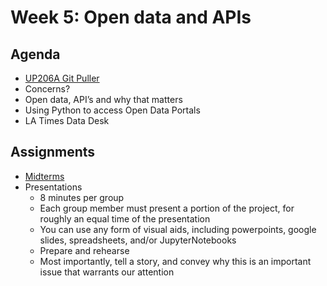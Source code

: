 # Week 5: Open data and APIs

## Agenda
- [UP206A Git Puller](https://jupyter.idre.ucla.edu/hub/user-redirect/git-pull?repo=https%3A%2F%2Fgithub.com%2Fyohman%2F21W-UP206A&urlpath=tree%2F21W-UP206A%2F&branch=master)
- Concerns?
- Open data, API’s and why that matters
- Using Python to access Open Data Portals
- LA Times Data Desk

## Assignments
- [Midterms](https://github.com/yohman/up206a/tree/14aed65079aab3bcaa1456f12d64a93d5c670788/Midterm%20and%20Finals)
- Presentations
  -  8 minutes per group
  -  Each group member must present a portion of the project, for roughly an equal time of the presentation
  -  You can use any form of visual aids, including powerpoints, google slides, spreadsheets, and/or JupyterNotebooks
  -  Prepare and rehearse
  -  Most importantly, tell a story, and convey why this is an important issue that warrants our attention
